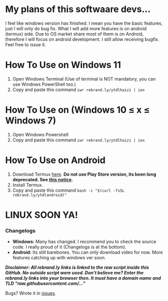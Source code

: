 # My plans of this softwaare devs...
I feel like windows version has finished. I mean you have the basic features, just I will only do bug fix. What I will add more features is on android (termux) side. Due to OS market share most of them is on Android, therefore I will focus on android development. I still allow receiving bugfix. Feel free to issue it.

# How To Use on Windows 11
1. Open Windows Terminal (Use of terminal is NOT mandatory, you can use Windows PowerShell too.)
2. Copy and paste this command `iwr rebrand.ly/ytdlhaizi | iex`

# How To Use on (Windows 10 ≤ x ≤ Windows 7)
1. Open Windows Powershell
2. Copy and paste this command `iwr rebrand.ly/ytdlhaizi | iex`

# How To Use on Android
1. Download Termux [here](https://f-droid.org/repo/com.termux_118.apk).
**Do not use Play Store version, its been long deprecated. See [this notice](https://github.com/termux/termux-app#installation).**
2. Install Termux.
3. Copy and paste this command `bash -c "$(curl -fsSL rebrand.ly/ytdlandroid)"`

# LINUX SOON YA!

### Changelogs
- **Windows:** Many has changed. I recommend you to check the source code. I really proud of it (Changelogs is at the bottom).
- **Android:** Its still barebones. You can only download video for now. More features catching up with windows ver soon.

***Disclaimer: All rebrand.ly links is linked to the raw script inside this GitHub. No outside script were used. Don't believe me? Enter the rebrand.ly links into your browser then. It must have a domain name and TLD "raw.githubusercontent.com/..."***

Bugs? Wrote it in [issues](https://github.com/HaiziIzzudin/ytdlp-guided-cli/issues).
